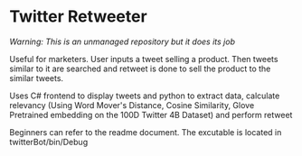 # Twitter Retweeter

*Warning: This is an unmanaged repository but it does its job*

Useful for marketers. User inputs a tweet selling a product. Then tweets similar to it are searched and retweet is done to sell the product to the similar tweets.

Uses C# frontend to display tweets and python to extract data, calculate relevancy (Using Word Mover's Distance, Cosine Similarity, Glove Pretrained embedding on the 100D Twitter 4B Dataset) and perform retweet

Beginners can refer to the readme document. The excutable is located in twitterBot/bin/Debug
